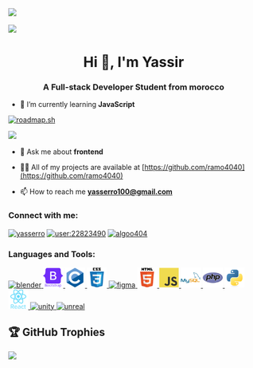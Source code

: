 <img src="https://media.giphy.com/media/v1.Y2lkPTc5MGI3NjExNzBkMnF5NWFwOGpidDhtbm1mYm96bDVuYW95em9xOWZ2ZTZ2ZWN5cSZlcD12MV9pbnRlcm5hbF9naWZfYnlfaWQmY3Q9Zw/178Q53O8AShRaSNsAO/giphy.gif" width="1920">

[![](https://visitcount.itsvg.in/api?id=ramo4040&icon=1&color=1)](https://visitcount.itsvg.in)

<h1 align="center">Hi 👋, I'm Yassir</h1>
<h3 align="center">A Full-stack Developer Student from morocco</h3>

- 🌱 I’m currently learning **JavaScript**
  
[![roadmap.sh](https://api.roadmap.sh/v1-badge/wide/654289934352f418f8062665?variant=light&roadmaps=javascript%2Csql)](https://roadmap.sh)

<img src="https://www.codewars.com/users/ramo4040/badges/large" width="500">

- 💬 Ask me about **frontend**

- 👨‍💻 All of my projects are available at [https://github.com/ramo4040](https://github.com/ramo4040)

- 📫 How to reach me **yasserro100@gmail.com**

<h3 align="left">Connect with me:</h3>
<p align="left">
<a href="https://dev.to/yasserro" target="blank"><img align="center" src="https://raw.githubusercontent.com/rahuldkjain/github-profile-readme-generator/master/src/images/icons/Social/devto.svg" alt="yasserro" height="30" width="40" /></a>
<a href="https://stackoverflow.com/users/user:22823490" target="blank"><img align="center" src="https://raw.githubusercontent.com/rahuldkjain/github-profile-readme-generator/master/src/images/icons/Social/stack-overflow.svg" alt="user:22823490" height="30" width="40" /></a>
<a href="https://discord.gg/algoo404" target="blank"><img align="center" src="https://raw.githubusercontent.com/rahuldkjain/github-profile-readme-generator/master/src/images/icons/Social/discord.svg" alt="algoo404" height="30" width="40" /></a>
</p>

<h3 align="left">Languages and Tools:</h3>
<p align="left"> <a href="https://www.blender.org/" target="_blank" rel="noreferrer"> <img src="https://download.blender.org/branding/community/blender_community_badge_white.svg" alt="blender" width="40" height="40"/> </a> <a href="https://getbootstrap.com" target="_blank" rel="noreferrer"> <img src="https://raw.githubusercontent.com/devicons/devicon/master/icons/bootstrap/bootstrap-plain-wordmark.svg" alt="bootstrap" width="40" height="40"/> </a> <a href="https://www.cprogramming.com/" target="_blank" rel="noreferrer"> <img src="https://raw.githubusercontent.com/devicons/devicon/master/icons/c/c-original.svg" alt="c" width="40" height="40"/> </a> <a href="https://www.w3schools.com/css/" target="_blank" rel="noreferrer"> <img src="https://raw.githubusercontent.com/devicons/devicon/master/icons/css3/css3-original-wordmark.svg" alt="css3" width="40" height="40"/> </a> <a href="https://www.figma.com/" target="_blank" rel="noreferrer"> <img src="https://www.vectorlogo.zone/logos/figma/figma-icon.svg" alt="figma" width="40" height="40"/> </a> <a href="https://www.w3.org/html/" target="_blank" rel="noreferrer"> <img src="https://raw.githubusercontent.com/devicons/devicon/master/icons/html5/html5-original-wordmark.svg" alt="html5" width="40" height="40"/> </a> <a href="https://developer.mozilla.org/en-US/docs/Web/JavaScript" target="_blank" rel="noreferrer"> <img src="https://raw.githubusercontent.com/devicons/devicon/master/icons/javascript/javascript-original.svg" alt="javascript" width="40" height="40"/> </a> <a href="https://www.mysql.com/" target="_blank" rel="noreferrer"> <img src="https://raw.githubusercontent.com/devicons/devicon/master/icons/mysql/mysql-original-wordmark.svg" alt="mysql" width="40" height="40"/> </a> <a href="https://www.php.net" target="_blank" rel="noreferrer"> <img src="https://raw.githubusercontent.com/devicons/devicon/master/icons/php/php-original.svg" alt="php" width="40" height="40"/> </a> <a href="https://www.python.org" target="_blank" rel="noreferrer"> <img src="https://raw.githubusercontent.com/devicons/devicon/master/icons/python/python-original.svg" alt="python" width="40" height="40"/> </a> <a href="https://reactjs.org/" target="_blank" rel="noreferrer"> <img src="https://raw.githubusercontent.com/devicons/devicon/master/icons/react/react-original-wordmark.svg" alt="react" width="40" height="40"/> </a> <a href="https://unity.com/" target="_blank" rel="noreferrer"> <img src="https://www.vectorlogo.zone/logos/unity3d/unity3d-icon.svg" alt="unity" width="40" height="40"/> </a> <a href="https://unrealengine.com/" target="_blank" rel="noreferrer"> <img src="https://raw.githubusercontent.com/kenangundogan/fontisto/036b7eca71aab1bef8e6a0518f7329f13ed62f6b/icons/svg/brand/unreal-engine.svg" alt="unreal" width="40" height="40"/> </a> </p>

## 🏆 GitHub Trophies
![](https://github-profile-trophy.vercel.app/?username=ramo4040&theme=dark_dimmed&no-frame=true&no-bg=false&margin-w=4)



